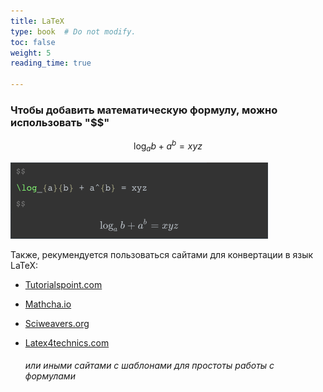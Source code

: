 ```yaml
---
title: LaTeX
type: book  # Do not modify.
toc: false
weight: 5
reading_time: true

---
```


### 

### Чтобы добавить математическую формулу, можно использовать "$$"



$$
\log_{a}{b} + a^{b} = xyz
$$



![latex](latex.png)





Также, рекумендуется пользоваться сайтами для конвертации в язык LaTeX:


* [Tutorialspoint.com](https://www.tutorialspoint.com/latex_equation_editor.htm)

* [Mathcha.io](https://www.mathcha.io/)

* [Sciweavers.org](http://www.sciweavers.org/free-online-latex-equation-editor)

* [Latex4technics.com](https://www.latex4technics.com/)

  ###### или иными сайтами с шаблонами для простоты работы с формулами
